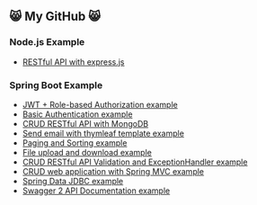 ## :smile_cat: My GitHub :smile_cat:
<!--
**dsakda/dsakda** is a ✨ _special_ ✨ repository because its `README.md` (this file) appears on your GitHub profile.

Here are some ideas to get you started:

- 🔭 I’m currently working on ...
- 🌱 I’m currently learning ...
- 👯 I’m looking to collaborate on ...
- 🤔 I’m looking for help with ...
- 💬 Ask me about ...
- 📫 How to reach me: ...
- 😄 Pronouns: ...
- ⚡ Fun fact: ...
-->
### Node.js Example
* [RESTful API with express.js](https://github.com/dsakda/node.js-crud-restfulapi-express.js-mongodb)
### Spring Boot Example
* [JWT + Role-based Authorization example](https://github.com/dsakda/spring-security-role-bases-example)
* [Basic Authentication example](https://github.com/dsakda/spring-security-authentication-example)
* [CRUD RESTful API with MongoDB](https://github.com/dsakda/spring-boot-crud-restfulapi-mongodb)
* [Send email with thymleaf template example](https://github.com/dsakda/spring-boot-send-email-with-thymleaf-template-example)
* [Paging and Sorting example](https://github.com/dsakda/spring-boot-paging-and-sorting-example)
* [File upload and download example](https://github.com/dsakda/spring-boot-file-upload-and-download-example)
* [CRUD RESTful API Validation and ExceptionHandler example](https://github.com/dsakda/spring-boot-restfulapi-validation-example)
* [CRUD web application with Spring MVC example](https://github.com/dsakda/Spring-Boot-crud-springmvc-example)
* [Spring Data JDBC example](https://github.com/dsakda/spring-boot-crud-jdbc-example)
* [Swagger 2 API Documentation example](https://github.com/dsakda/swagger2-api-documentation-example)
<!--
### Spring Data JPA/Hibernate
* [One to One example](https://github.com/dsakda/spring-data-jpa-hibernate-one-to-one-example)
-->

